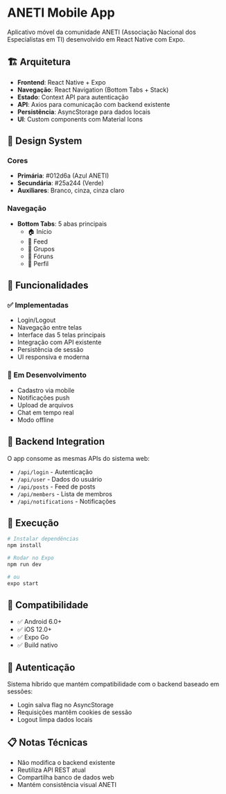 # ANETI Mobile App

Aplicativo móvel da comunidade ANETI (Associação Nacional dos Especialistas em TI) desenvolvido em React Native com Expo.

## 🏗️ Arquitetura

- **Frontend**: React Native + Expo
- **Navegação**: React Navigation (Bottom Tabs + Stack)
- **Estado**: Context API para autenticação
- **API**: Axios para comunicação com backend existente
- **Persistência**: AsyncStorage para dados locais
- **UI**: Custom components com Material Icons

## 🎨 Design System

### Cores
- **Primária**: #012d6a (Azul ANETI)
- **Secundária**: #25a244 (Verde)
- **Auxiliares**: Branco, cinza, cinza claro

### Navegação
- **Bottom Tabs**: 5 abas principais
  - 🏠 Início
  - 📰 Feed  
  - 👥 Grupos
  - 💬 Fóruns
  - 👤 Perfil

## 🔧 Funcionalidades

### ✅ Implementadas
- Login/Logout
- Navegação entre telas
- Interface das 5 telas principais
- Integração com API existente
- Persistência de sessão
- UI responsiva e moderna

### 🚧 Em Desenvolvimento
- Cadastro via mobile
- Notificações push
- Upload de arquivos
- Chat em tempo real
- Modo offline

## 🔌 Backend Integration

O app consome as mesmas APIs do sistema web:
- `/api/login` - Autenticação
- `/api/user` - Dados do usuário
- `/api/posts` - Feed de posts
- `/api/members` - Lista de membros
- `/api/notifications` - Notificações

## 🚀 Execução

```bash
# Instalar dependências
npm install

# Rodar no Expo
npm run dev

# ou
expo start
```

## 📱 Compatibilidade

- ✅ Android 6.0+ 
- ✅ iOS 12.0+
- ✅ Expo Go
- ✅ Build nativo

## 🔐 Autenticação

Sistema híbrido que mantém compatibilidade com o backend baseado em sessões:
- Login salva flag no AsyncStorage
- Requisições mantêm cookies de sessão
- Logout limpa dados locais

## 📋 Notas Técnicas

- Não modifica o backend existente
- Reutiliza API REST atual
- Compartilha banco de dados web
- Mantém consistência visual ANETI